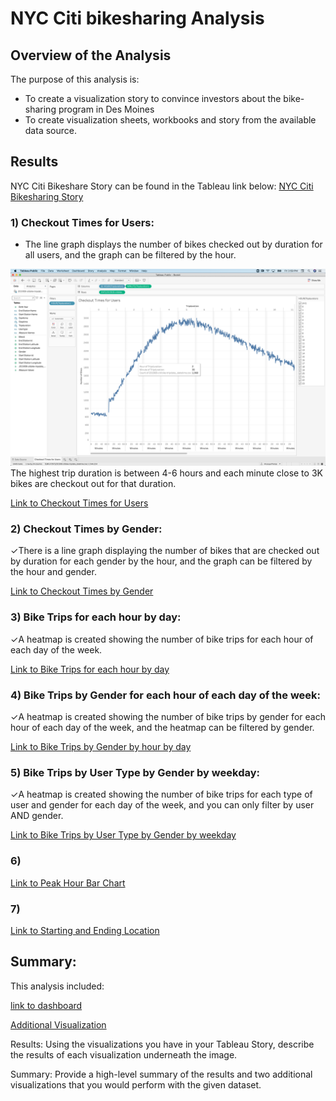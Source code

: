 # NYC Citi bikesharing Analysis

## Overview of the Analysis

The purpose of this analysis is:
* To create a visualization story to convince investors about the bike-sharing program in Des Moines
* To create visualization sheets, workbooks and story from the available data source. 

## Results

NYC Citi Bikeshare Story can be found in the Tableau link below:
[NYC Citi Bikesharing Story](https://public.tableau.com/profile/anusuya.poonja#!/vizhome/NYCCitiBikesharingChallenge/NYCCitiBikishare)

### 1) Checkout Times for Users:
* The line graph displays the number of bikes checked out by duration for all users, and the graph can be filtered by the hour. 

![Checkout Times](Addn_Resources/1_Users_Viz.png)
The highest trip duration is between 4-6 hours and each minute close to 3K bikes are checkout out for that duration.

[Link to Checkout Times for Users](https://public.tableau.com/profile/anusuya.poonja#!/vizhome/NYCCitiBikeshare-Checkouttimes/CheckoutTimes)

### 2) Checkout Times by Gender:
✓There is a line graph displaying the number of bikes that are checked out by duration for each gender by the hour, and the graph can be filtered by the hour and gender. 

[Link to Checkout Times by Gender](https://public.tableau.com/profile/anusuya.poonja#!/vizhome/NYCCitiBikeshare-Checkouttimes/CheckoutTimes)

### 3) Bike Trips for each hour by day:
✓A heatmap is created showing the number of bike trips for each hour of each day of the week. 

[Link to Bike Trips for each hour by day](https://public.tableau.com/profile/anusuya.poonja#!/vizhome/NYCCitiBikeshare-WeekdayTripsbyperhour/TripsbyWeekdayperHour)

### 4) Bike Trips by Gender for each hour of each day of the week:
✓A heatmap is created showing the number of bike trips by gender for each hour of each day of the week, and the heatmap can be filtered by gender. 

[Link to Bike Trips by Gender by hour by day ](https://public.tableau.com/profile/anusuya.poonja#!/vizhome/NYCCitiBikeshare-Tripsbygenderperhour/TripsbyGenderWeekdayperHour)

### 5) Bike Trips by User Type by Gender by weekday:
✓A heatmap is created showing the number of bike trips for each type of user and gender for each day of the week, and you can only filter by user AND gender.

[Link to Bike Trips by User Type by Gender by weekday](https://public.tableau.com/profile/anusuya.poonja#!/vizhome/NYCCitiBikeshare-Heatmapforeachtypebygenderbyday/UserTripsbyGenderbyWeekday)

### 6) 

[Link to Peak Hour Bar Chart](https://public.tableau.com/profile/anusuya.poonja#!/vizhome/NYCCitiBikesharingChallenge/NYCCitiBikishare)

### 7)

[Link to Starting and Ending Location](https://public.tableau.com/profile/anusuya.poonja#!/vizhome/NYCCitiBikesharingChallenge/NYCCitiBikishare)

## Summary:
This analysis included:

[link to dashboard](https://public.tableau.com/profile/anusuya.poonja#!/vizhome/NYCCitiBikesharingChallenge/NYCCitiBikishare)


[Additional Visualization](https://public.tableau.com/profile/anusuya.poonja#!/vizhome/NYCCitiBikeshare-Additionalvisualizations/Recommendation)


Results: Using the visualizations you have in your Tableau Story, describe the results of each visualization underneath the image.


Summary: Provide a high-level summary of the results and two additional visualizations that you would perform with the given dataset.
